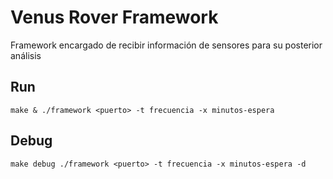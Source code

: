 # Venus Rover Framework
Framework encargado de recibir información de sensores para su posterior análisis 
## Run
``
make & ./framework <puerto> -t frecuencia -x minutos-espera
``
## Debug
``
make debug ./framework <puerto> -t frecuencia -x minutos-espera -d
``

